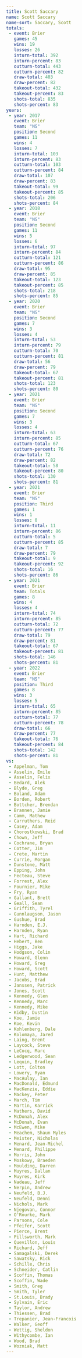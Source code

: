 ```yaml
---
title: Scott Saccary
name: Scott Saccary
name-sort: Saccary, Scott
totals:
 - event: Brier
   games: 45
   wins: 19
   losses: 26
   inturn-total: 392
   inturn-percent: 83
   outturn-total: 443
   outturn-percent: 82
   draw-total: 403
   draw-percent: 82
   takeout-total: 432
   takeout-percent: 83
   shots-total: 835
   shots-percent: 83
years:
 - year: 2017
   event: Brier
   team: "NS"
   position: Second
   games: 11
   wins: 4
   losses: 7
   inturn-total: 103
   inturn-percent: 83
   outturn-total: 103
   outturn-percent: 84
   draw-total: 107
   draw-percent: 83
   takeout-total: 99
   takeout-percent: 85
   shots-total: 206
   shots-percent: 84
 - year: 2018
   event: Brier
   team: "NS"
   position: Second
   games: 11
   wins: 5
   losses: 6
   inturn-total: 97
   inturn-percent: 84
   outturn-total: 121
   outturn-percent: 86
   draw-total: 95
   draw-percent: 85
   takeout-total: 123
   takeout-percent: 85
   shots-total: 218
   shots-percent: 85
 - year: 2020
   event: Brier
   team: "NS"
   position: Second
   games: 7
   wins: 3
   losses: 4
   inturn-total: 53
   inturn-percent: 79
   outturn-total: 70
   outturn-percent: 81
   draw-total: 56
   draw-percent: 79
   takeout-total: 67
   takeout-percent: 81
   shots-total: 123
   shots-percent: 80
 - year: 2021
   event: Brier
   team: "NS"
   position: Second
   games: 7
   wins: 3
   losses: 4
   inturn-total: 63
   inturn-percent: 85
   outturn-total: 67
   outturn-percent: 76
   draw-total: 72
   draw-percent: 82
   takeout-total: 58
   takeout-percent: 80
   shots-total: 130
   shots-percent: 81
 - year: 2021
   event: Brier
   team: "NS"
   position: Third
   games: 1
   wins: 1
   losses: 0
   inturn-total: 11
   inturn-percent: 86
   outturn-total: 5
   outturn-percent: 85
   draw-total: 7
   draw-percent: 79
   takeout-total: 9
   takeout-percent: 92
   shots-total: 16
   shots-percent: 86
 - year: 2021
   event: Brier
   team: Totals
   games: 8
   wins: 4
   losses: 4
   inturn-total: 74
   inturn-percent: 85
   outturn-total: 72
   outturn-percent: 77
   draw-total: 79
   draw-percent: 81
   takeout-total: 67
   takeout-percent: 81
   shots-total: 146
   shots-percent: 81
 - year: 2022
   event: Brier
   team: "NS"
   position: Third
   games: 8
   wins: 3
   losses: 5
   inturn-total: 65
   inturn-percent: 85
   outturn-total: 77
   outturn-percent: 78
   draw-total: 66
   draw-percent: 77
   takeout-total: 76
   takeout-percent: 84
   shots-total: 142
   shots-percent: 81
vs:
 - Appelman, Tom
 - Asselin, Emile
 - Asselin, Felix
 - Bedard, Alek
 - Blyde, Greg
 - Boland, Adam
 - Borden, Robert
 - Bottcher, Brendan
 - Brannen, Jamie
 - Camm, Mathew
 - Carruthers, Reid
 - Casey, Adam
 - Chorostkowski, Brad
 - Chown, Jeff
 - Cochrane, Bryan
 - Cotter, Jim
 - Crete, Martin
 - Currie, Morgan
 - Dunstone, Matt
 - Epping, John
 - Fecteau, Steve
 - Forrest, Alex
 - Fournier, Mike
 - Fry, Ryan
 - Gallant, Brett
 - Geall, Sean
 - Griffith, Tyrel
 - Gunnlaugson, Jason
 - Gushue, Brad
 - Harnden, E.J.
 - Harnden, Ryan
 - Hart, Richard
 - Hebert, Ben
 - Higgs, Jake
 - Hodgson, Colin
 - Howard, Glenn
 - Howard, Greg
 - Howard, Scott
 - Hunt, Matthew
 - Jacobs, Brad
 - Janssen, Patrick
 - Jones, Scott
 - Kennedy, Glen
 - Kennedy, Marc
 - Kennedy, Mike
 - Kidby, Dustin
 - Koe, Jamie
 - Koe, Kevin
 - Kohlenberg, Dale
 - Kolomaya, Jared
 - Laing, Brent
 - Laycock, Steve
 - LeCocq, Marc
 - Ledgerwood, Sean
 - Lequin, Bradley
 - Lott, Colton
 - Lowery, Ryan
 - MacAulay, Ian
 - MacDonald, Edmund
 - MacKenzie, Eddie
 - Mackey, Peter
 - March, Tim
 - Martin, Karrick
 - Mathers, David
 - McDonah, Alex
 - McDonah, Evan
 - McEwen, Mike
 - Meachem, Shaun Myles
 - Meister, Nicholas
 - Menard, Jean-Michel
 - Menard, Philippe
 - Morris, John
 - Moskowy, Braeden
 - Moulding, Darren
 - Muyres, Dallan
 - Muyres, Kirk
 - Nadeau, Jeff
 - Nerpin, Andrew
 - Neufeld, B.J.
 - Neufeld, Denni
 - Nichols, Mark
 - Njegovan, Connor
 - O'Rourke, Mark
 - Parsons, Cole
 - Pfeifer, Scott
 - Pierce, Brent
 - Pillsworth, Mark
 - Quevillon, Louis
 - Richard, Jeff
 - Samagalski, Derek
 - Sawatsky, Rick
 - Schille, Chris
 - Schneider, Catlin
 - Scoffin, Thomas
 - Scoffin, Wade
 - Smith, Greg
 - Smith, Tyler
 - St.Louis, Brady
 - Sylvain, Eric
 - Taylor, Andrew
 - Thiessen, Brad
 - Trepanier, Jean-Francois
 - Walker, Geoff
 - Wettig, Sheldon
 - Withycombe, Ian
 - Wood, Brad
 - Wozniak, Matt
---
```

